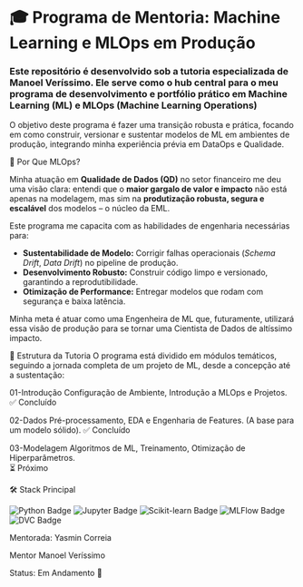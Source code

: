 # 🎓 Programa de Mentoria: Machine Learning e MLOps em Produção

### Este repositório é desenvolvido sob a tutoria especializada de Manoel Veríssimo. Ele serve como o hub central para o meu programa de desenvolvimento e portfólio prático em Machine Learning (ML) e MLOps (Machine Learning Operations)

O objetivo deste programa é fazer uma transição robusta e prática, focando em como construir, versionar e sustentar modelos de ML em ambientes de produção, integrando minha experiência prévia em DataOps e Qualidade.

🎯 Por Que MLOps?

Minha atuação em **Qualidade de Dados (QD)** no setor financeiro me deu uma visão clara: entendi que o **maior gargalo de valor e impacto** não está apenas na modelagem, mas sim na **produtização robusta, segura e escalável** dos modelos – o núcleo da EML.

Este programa me capacita com as habilidades de engenharia necessárias para:

* **Sustentabilidade de Modelo:** Corrigir falhas operacionais (*Schema Drift*, *Data Drift*) no pipeline de produção.
* **Desenvolvimento Robusto:** Construir código limpo e versionado, garantindo a reprodutibilidade.
* **Otimização de Performance:** Entregar modelos que rodam com segurança e baixa latência.

Minha meta é atuar como uma Engenheira de ML que, futuramente, utilizará essa visão de produção para se tornar uma Cientista de Dados de altíssimo impacto.

🧠 Estrutura da Tutoria
O programa está dividido em módulos temáticos, seguindo a jornada completa de um projeto de ML, desde a concepção até a sustentação:

01-Introdução	Configuração de Ambiente, Introdução a MLOps e Projetos.
✅ Concluído

02-Dados	Pré-processamento, EDA e Engenharia de Features. (A base para um modelo sólido).
✅ Concluído

03-Modelagem	Algoritmos de ML, Treinamento, Otimização de Hiperparâmetros.	
⏳ Próximo

🛠️ Stack Principal
<p align="left"> <img src="https://img.shields.io/badge/Python-3776AB?style=for-the-badge&logo=python&logoColor=white" alt="Python Badge"/> <img src="https://img.shields.io/badge/Jupyter%20Notebook-F37626?style=for-the-badge&logo=jupyter&logoColor=white" alt="Jupyter Badge"/> <img src="https://img.shields.io/badge/Scikit--learn-F7931E?style=for-the-badge&logo=scikit-learn&logoColor=white" alt="Scikit-learn Badge"/> <img src="https://img.shields.io/badge/MLflow-009688?style=for-the-badge&logo=mlflow&logoColor=white" alt="MLFlow Badge"/> <img src="https://img.shields.io/badge/DVC-13B765?style=for-the-badge&logo=dvc&logoColor=white" alt="DVC Badge"/> </p>

Mentorada: Yasmin Correia 

Mentor Manoel Veríssimo 

Status: Em Andamento 📅
